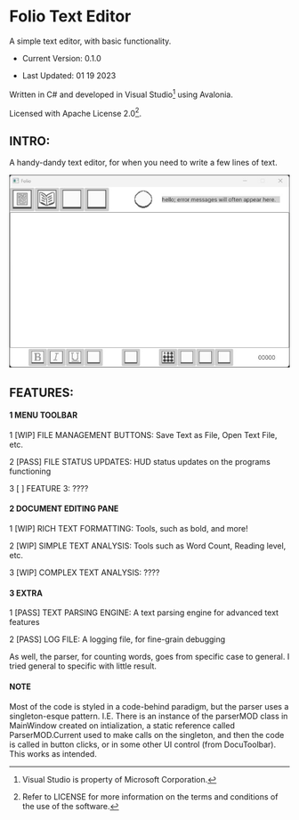 # Folio Text Editor
A simple text editor, with basic functionality.

- Current Version: 0.1.0

- Last Updated: 01 19 2023

Written in C# and developed in Visual Studio[^1] using Avalonia.

Licensed with Apache License 2.0[^2].

## INTRO:

A handy-dandy text editor, for when you need to write a few lines of text.

![The app in its current state](/Text-Editor-eg.jpg)

## FEATURES:

#### 1 MENU TOOLBAR

1 [WIP] FILE MANAGEMENT BUTTONS: Save Text as File, Open Text File, etc.

2 [PASS] FILE STATUS UPDATES: HUD status updates on the programs functioning

3 [ ] FEATURE 3: ????

#### 2 DOCUMENT EDITING PANE

1 [WIP] RICH TEXT FORMATTING: Tools, such as bold, and more!

2 [WIP] SIMPLE TEXT ANALYSIS: Tools such as Word Count, Reading level, etc.

3 [WIP] COMPLEX TEXT ANALYSIS: ????

#### 3 EXTRA

1 [PASS] TEXT PARSING ENGINE: A text parsing engine for advanced text features

2 [PASS] LOG FILE: A logging file, for fine-grain debugging

As well, the parser, for counting words, goes from specific case to general. I tried general to specific with little result.

[^1]: Visual Studio is property of Microsoft Corporation.

[^2]: Refer to LICENSE for more information on the terms and conditions of the use of the software.

#### NOTE

Most of the code is styled in a code-behind paradigm, but the parser uses a singleton-esque pattern. I.E. There is an instance of the parserMOD class in MainWindow created on intialization, a static reference called ParserMOD.Current used to make calls on the singleton, and then the code is called in button clicks, or in some other UI control (from DocuToolbar). This works as intended.
